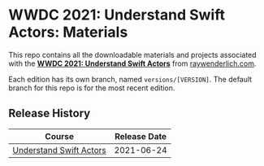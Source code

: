 # WWDC 2021: Understand Swift Actors: Materials

This repo contains all the downloadable materials and projects associated with the **[WWDC 2021: Understand Swift Actors](https://www.raywenderlich.com/library)** from [raywenderlich.com](https://www.raywenderlich.com).

Each edition has its own branch, named `versions/[VERSION]`. The default branch for this repo is for the most recent edition.

## Release History

| Course                                                                                  | Release Date |
| --------------------------------------------------------------------------------------- |:------------:|
| [Understand Swift Actors](https://github.com/raywenderlich/video-wwdc2021-materials/tree/versions/1.0/swift-actors) | 2021-06-24   |

